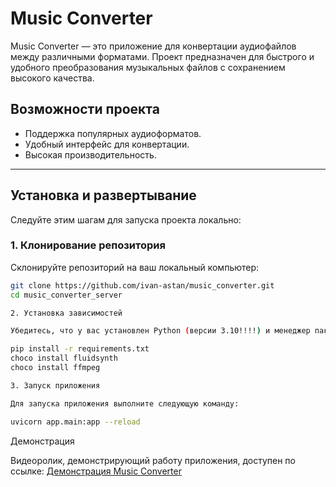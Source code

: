 # Music Converter

Music Converter — это приложение для конвертации аудиофайлов между различными форматами. Проект предназначен для быстрого и удобного преобразования музыкальных файлов с сохранением высокого качества.

## Возможности проекта
- Поддержка популярных аудиоформатов.
- Удобный интерфейс для конвертации.
- Высокая производительность.

---
## Установка и развертывание

Следуйте этим шагам для запуска проекта локально:

### 1. Клонирование репозитория
Склонируйте репозиторий на ваш локальный компьютер:
```bash
git clone https://github.com/ivan-astan/music_converter.git
cd music_converter_server

2. Установка зависимостей

Убедитесь, что у вас установлен Python (версии 3.10!!!!) и менеджер пакетов pip. Установите необходимые зависимости:

pip install -r requirements.txt
choco install fluidsynth
choco install ffmpeg

3. Запуск приложения

Для запуска приложения выполните следующую команду:

uvicorn app.main:app --reload
```
Демонстрация

Видеоролик, демонстрирующий работу приложения, доступен по ссылке:
[Демонстрация Music Converter](https://rutube.ru/video/9a6c1e893adec9a9f9a941d972c2ee30/)
